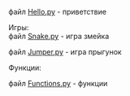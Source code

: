 файл [Hello.py](https://github.com/inetcoyote/Python/blob/master/Hello.py) - приветствие

Игры: <br>
файл [Snake.py](https://github.com/inetcoyote/Python/blob/master/Snake.py) - игра змейка

файл [Jumper.py](https://github.com/inetcoyote/Python/blob/master/Jumper.py) - игра прыгунок

Функции: <br>

файл [Functions.py](https://github.com/inetcoyote/Python/blob/master/Functions.py) - функции